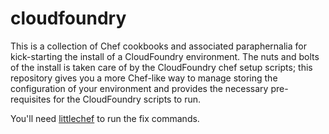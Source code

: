 cloudfoundry
============

This is a collection of Chef cookbooks and associated paraphernalia for kick-starting the install of a CloudFoundry environment. The nuts and bolts of the install is taken care of by the CloudFoundry chef setup scripts; this repository gives you a more Chef-like way to manage storing the configuration of your environment and provides the necessary pre-requisites for the CloudFoundry scripts to run.

You'll need [littlechef](https://github.com/tobami/littlechef/littlechef) to run the fix commands.